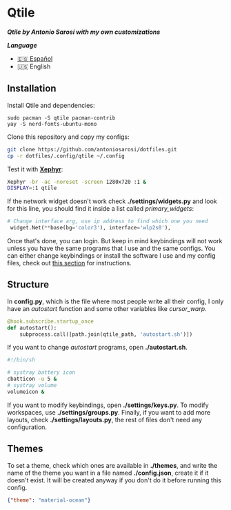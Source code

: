 # Qtile

***Qtile by Antonio Sarosi with my own customizations***

***Language***
- [🇪🇸 Español](./README.es.md)
- 🇺🇸 English

## Installation

Install Qtile and dependencies:

```
sudo pacman -S qtile pacman-contrib
yay -S nerd-fonts-ubuntu-mono
```

Clone this repository and copy my configs:

```bash
git clone https://github.com/antoniosarosi/dotfiles.git
cp -r dotfiles/.config/qtile ~/.config
```

Test it with **[Xephyr](https://wiki.archlinux.org/index.php/Xephyr)**:

```bash
Xephyr -br -ac -noreset -screen 1280x720 :1 &
DISPLAY=:1 qtile
```

If the network widget doesn't work check **./settings/widgets.py** and look for
this line, you should find it inside a list called *primary_widgets*:

```python
# Change interface arg, use ip address to find which one you need
 widget.Net(**base(bg='color3'), interface='wlp2s0'),
```

Once that's done, you can login. But keep in mind keybindings will not work
unless you have the same programs that I use and the same configs. You can
either change keybindings or install the software I use and my config files,
check out [this section](https://github.com/antoniosarosi/dotfiles#keybindings)
for instructions.

## Structure

In **config.py**, which is the file where most people write all their config,
I only have an *autostart* function and some other variables like
*cursor_warp*.

```python
@hook.subscribe.startup_once
def autostart():
    subprocess.call([path.join(qtile_path, 'autostart.sh')])
```

If you want to change *autostart* programs, open  **./autostart.sh**.

```bash
#!/bin/sh

# systray battery icon
cbatticon -u 5 &
# systray volume
volumeicon &
```

If you want to modify keybindings, open **./settings/keys.py**. To modify
workspaces, use **./settings/groups.py**. Finally, if you want to add more
layouts, check **./settings/layouts.py**, the rest of files don't need any
configuration.

## Themes

To set a theme, check which ones are available in **./themes**, and write
the name of the theme you want in a file named **./config.json**, create it if
it doesn't exist. It will be created anyway if you don't do it before running
this config.

```json
{"theme": "material-ocean"}

